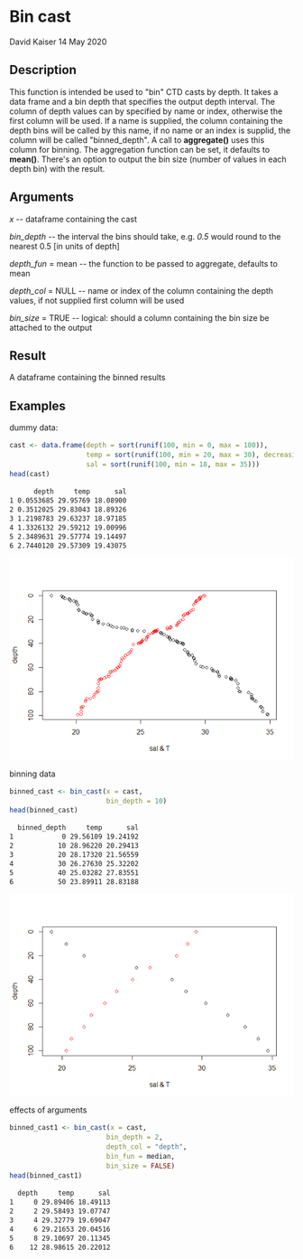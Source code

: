 Bin cast
================
David Kaiser
14 May 2020

Description
-----------

This function is intended be used to "bin" CTD casts by depth. It takes a data frame and a bin depth that specifies the output depth interval. The column of depth values can by specified by name or index, otherwise the first column will be used. If a name is supplied, the column containing the depth bins will be called by this name, if no name or an index is supplid, the column will be called "binned\_depth". A call to **aggregate()** uses this column for binning. The aggregation function can be set, it defaults to **mean()**. There's an option to output the bin size (number of values in each depth bin) with the result.

Arguments
---------

*x* -- dataframe containing the cast

*bin\_depth* -- the interval the bins should take, e.g. *0.5* would round to the nearest 0.5 \[in units of depth\]

*depth\_fun* = mean -- the function to be passed to aggregate, defaults to mean

*depth\_col* = NULL -- name or index of the column containing the depth values, if not supplied first column will be used

*bin\_size* = TRUE -- logical: should a column containing the bin size be attached to the output

Result
------

A dataframe containing the binned results

Examples
--------

dummy data:

``` r
cast <- data.frame(depth = sort(runif(100, min = 0, max = 100)),
                   temp = sort(runif(100, min = 20, max = 30), decreasing = TRUE),
                   sal = sort(runif(100, min = 18, max = 35)))
head(cast)
```

          depth     temp      sal
    1 0.0553685 29.95769 18.08900
    2 0.3512025 29.83043 18.89326
    3 1.2198783 29.63237 18.97185
    4 1.3326132 29.59212 19.00996
    5 2.3489631 29.57774 19.14497
    6 2.7440120 29.57309 19.43075

<img src="README_files/figure-markdown_github/plot original-1.png" style="display: block; margin: auto;" />

binning data

``` r
binned_cast <- bin_cast(x = cast, 
                        bin_depth = 10)
head(binned_cast)
```

      binned_depth     temp      sal
    1            0 29.56109 19.24192
    2           10 28.96220 20.29413
    3           20 28.17320 21.56559
    4           30 26.27630 25.32202
    5           40 25.03282 27.83551
    6           50 23.89911 28.83188

<img src="README_files/figure-markdown_github/plot bin-1.png" style="display: block; margin: auto;" />

effects of arguments

``` r
binned_cast1 <- bin_cast(x = cast, 
                        bin_depth = 2, 
                        depth_col = "depth",
                        bin_fun = median, 
                        bin_size = FALSE)
head(binned_cast1)
```

      depth     temp      sal
    1     0 29.89406 18.49113
    2     2 29.58493 19.07747
    3     4 29.32779 19.69047
    4     6 29.21653 20.04516
    5     8 29.10697 20.11345
    6    12 28.98615 20.22012
